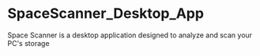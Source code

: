 # SpaceScanner_Desktop_App
Space Scanner is a desktop application designed to analyze and scan your PC's storage
